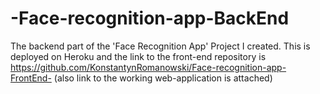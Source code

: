# -Face-recognition-app-BackEnd
The backend part of the 'Face Recognition App' Project I created. This is deployed on Heroku and the link to the front-end repository is https://github.com/KonstantynRomanowski/Face-recognition-app-FrontEnd- (also link to the working web-application is attached)
